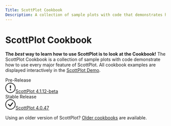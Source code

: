 ```yaml
---
Title: ScottPlot Cookbook
Description: A collection of sample plots with code that demonstrates how to use every major feature of ScottPlot
---
```


# ScottPlot Cookbook

**The _best_ way to learn how to use ScottPlot is to look at the Cookbook!** The ScottPlot Cookbook is a collection of sample plots with code demonstrate how to use every major feature of ScottPlot. All cookbook examples are displayed interactively in the [ScottPlot Demo](../demo).

<div class="container my-5">
  <div class="row justify-content-evenly">
    <div class="col-6 text-center">
        <div class="display-6">Pre-Release</div>
        <a class="btn btn-primary btn-lg" href="../cookbooks/4.1.12-beta/">
            <svg xmlns="http://www.w3.org/2000/svg" width="32" height="32" fill="currentColor" class="bi bi-exclamation-circle me-3" viewBox="0 0 16 16">
            <path d="M8 15A7 7 0 1 1 8 1a7 7 0 0 1 0 14zm0 1A8 8 0 1 0 8 0a8 8 0 0 0 0 16z"/>
            <path d="M7.002 11a1 1 0 1 1 2 0 1 1 0 0 1-2 0zM7.1 4.995a.905.905 0 1 1 1.8 0l-.35 3.507a.552.552 0 0 1-1.1 0L7.1 4.995z"/>
            </svg>ScottPlot 4.1.12-beta
        </a>
    </div>
    <div class="col-6 text-center">
        <div class="display-6">Stable Release</div>
        <a class="btn btn-success btn-lg" href="../cookbooks/4.0.47/">
            <svg xmlns="http://www.w3.org/2000/svg" width="32" height="32" fill="currentColor" class="bi bi-check-circle me-3" viewBox="0 0 16 16">
            <path d="M8 15A7 7 0 1 1 8 1a7 7 0 0 1 0 14zm0 1A8 8 0 1 0 8 0a8 8 0 0 0 0 16z"/>
            <path d="M10.97 4.97a.235.235 0 0 0-.02.022L7.477 9.417 5.384 7.323a.75.75 0 0 0-1.06 1.06L6.97 11.03a.75.75 0 0 0 1.079-.02l3.992-4.99a.75.75 0 0 0-1.071-1.05z"/>
            </svg>ScottPlot 4.0.47
        </a>
    </div>
  </div>
</div>

<div class="m-5 text-center">

Using an older version of ScottPlot?
[Older cookbooks](../cookbooks) are available.

</div>
